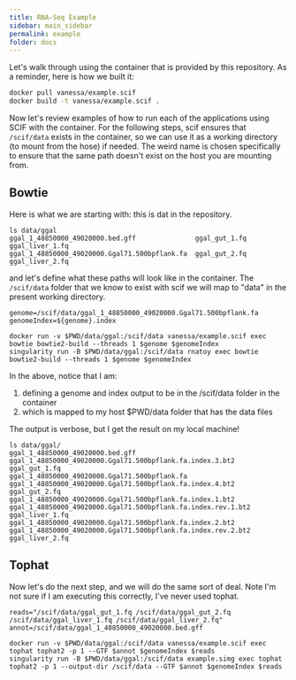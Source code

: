 ```yaml
---
title: RNA-Seq Example
sidebar: main_sidebar
permalink: example
folder: docs
---
```



Let's walk through using the container that is provided by this repository. As a reminder, here is how we built it:

```bash
docker pull vanessa/example.scif
docker build -t vanessa/example.scif .
```

Now let's review examples of how to run each of the applications using SCIF with the container. For the following steps, scif ensures that `/scif/data` exists in the container, so we can use it as a working directory (to mount from the hose) if needed. The weird name is chosen specifically to ensure that the same path doesn't exist on the host you
are mounting from.


## Bowtie
Here is what we are starting with: this is dat in the repository.

```
ls data/ggal
ggal_1_48850000_49020000.bed.gff               ggal_gut_1.fq  ggal_liver_1.fq
ggal_1_48850000_49020000.Ggal71.500bpflank.fa  ggal_gut_2.fq  ggal_liver_2.fq
```

and let's define what these paths will look like in the container. The `/scif/data` folder
that we know to exist with scif we will map to "data" in the present working directory.

```
genome=/scif/data/ggal_1_48850000_49020000.Ggal71.500bpflank.fa
genomeIndex=${genome}.index
```
```
docker run -v $PWD/data/ggal:/scif/data vanessa/example.scif exec bowtie bowtie2-build --threads 1 $genome $genomeIndex
singularity run -B $PWD/data/ggal:/scif/data rnatoy exec bowtie bowtie2-build --threads 1 $genome $genomeIndex
```

In the above, notice that I am:

 1. defining a genome and index output to be in the /scif/data folder in the container
 2. which is mapped to my host $PWD/data folder that has the data files

The output is verbose, but I get the result on my local machine!

```
ls data/ggal/
ggal_1_48850000_49020000.bed.gff                           ggal_1_48850000_49020000.Ggal71.500bpflank.fa.index.3.bt2      ggal_gut_1.fq
ggal_1_48850000_49020000.Ggal71.500bpflank.fa              ggal_1_48850000_49020000.Ggal71.500bpflank.fa.index.4.bt2      ggal_gut_2.fq
ggal_1_48850000_49020000.Ggal71.500bpflank.fa.index.1.bt2  ggal_1_48850000_49020000.Ggal71.500bpflank.fa.index.rev.1.bt2  ggal_liver_1.fq
ggal_1_48850000_49020000.Ggal71.500bpflank.fa.index.2.bt2  ggal_1_48850000_49020000.Ggal71.500bpflank.fa.index.rev.2.bt2  ggal_liver_2.fq
```

## Tophat
Now let's do the next step, and we will do the same sort of deal. Note I'm not sure if I am executing this correctly, I've never used tophat.

```
reads="/scif/data/ggal_gut_1.fq /scif/data/ggal_gut_2.fq /scif/data/ggal_liver_1.fq /scif/data/ggal_liver_2.fq"
annot=/scif/data/ggal_1_48850000_49020000.bed.gff
```
```
docker run -v $PWD/data/ggal:/scif/data vanessa/example.scif exec tophat tophat2 -p 1 --GTF $annot $genomeIndex $reads
singularity run -B $PWD/data/ggal:/scif/data example.simg exec tophat tophat2 -p 1 --output-dir /scif/data --GTF $annot $genomeIndex $reads
```
